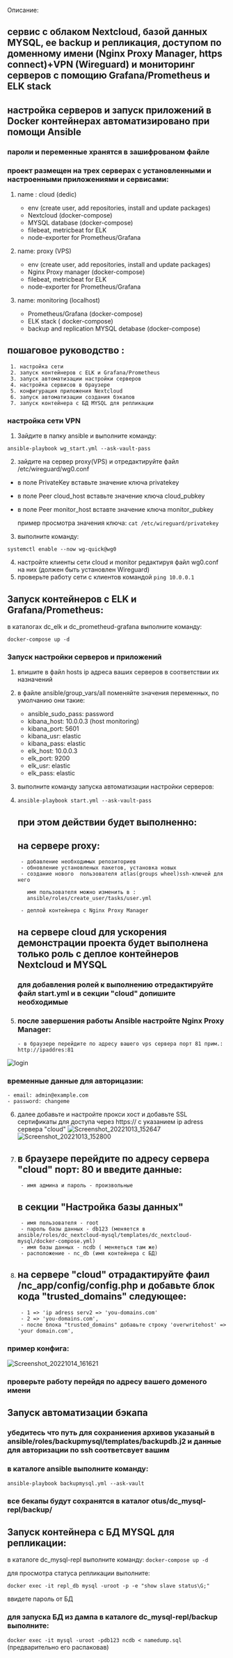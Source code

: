  Описание:
 
## сервис с облаком Nextcloud, базой данных MYSQL, ее backup и репликация, доступом по доменному имени (Nginx Proxy Manager, https connect)+VPN (Wireguard) и мониторинг серверов с помощию Grafana/Prometheus и ELK stack
## настройка серверов и запуск  приложений в Docker контейнерах автоматизировано при помощи Ansible
### пароли и переменные хранятся в зашифрованом файле
### проект размещен на трех серверах c установленными и настроенными приложениями и сервисами:

1. name : cloud  (dedic) 
     - env (create user, add repositories, install and update packages)
     - Nextcloud (docker-compose)
     - MYSQL database (docker-compose) 
     - filebeat, metricbeat for ELK
     - node-exporter for Prometheus/Grafana

2. name: proxy (VPS)
     - env (create user, add repositories, install and update packages)
     - Nginx Proxy manager (docker-compose)
     - filebeat, metricbeat for ELK
     - node-exporter for Prometheus/Grafana

3. name: monitoring (localhost)
     - Prometheus/Grafana (docker-compose)
     - ELK stack ( docker-compose)
     - backup and replication MYSQL detabase (docker-compose)

## пошаговое руководство :
     1. настройка сети
     2. запуск контейнеров с ELK и Grafana/Prometheus 
     3. запуск автоматизации настройки серверов
     4. настройка сервисов в браузере
     5. конфигурация приложения Nextcloud
     6. запуск автоматизации создания бэкапов
     7. запуск контейнера с БД MYSQL для репликации
     
### настройка сети VPN 
1. Зайдите в папку ansible и выполните команду:

```
ansible-playbook wg_start.yml --ask-vault-pass 

```
2. зайдите на сервер proxy(VPS) и отредактируйте файл /etc/wireguard/wg0.conf

  - в поле PrivateKey вставьте значение ключа privatekey
  - в поле Peer cloud_host вставьте значение ключа cloud_pubkey
  - в поле Peer monitor_host вставте значение ключа monitor_pubkey
   
    пример просмотра значения ключа: ``` cat /etc/wireguard/privatekey ```

3. выполните команду:

```
systemctl enable --now wg-quick@wg0

```
4. настройте клиенты сети cloud и monitor редактируя файл wg0.conf на них (должен быть установлен Wireguard)
5. проверьте работу сети c клиентов командой ``` ping 10.0.0.1 ```

## Запуск контейнеров с ELK и Grafana/Prometheus:
  в каталогах dc_elk и dc_prometheud-grafana выполните команду:
  
  ``` docker-compose up -d ```

### Запуск настройки серверов и приложений
1. впишите в файл hosts ip адреса ваших серверов в соответствии их назначений
2. в файле ansible/group_vars/all поменяйте значения переменных, по умолчанию они такие:
   - ansible_sudo_pass: password
   - kibana_host: 10.0.0.3 (host monitoring)
   - kibana_port: 5601
   - kibana_usr: elastic
   - kibana_pass: elastic
   - elk_host: 10.0.0.3
   - elk_port: 9200
   - elk_usr: elastic
   - elk_pass: elastic

3. выполните команду запуска автоматизации настройки серверов:

4. ``` ansible-playbook start.yml --ask-vault-pass ```
   ## при этом действии будет выполненно:
   ## на сервере proxy:
        - добавление необходимых репозиториев
        - обновление установленых пакетов, установка новых
        - создание нового  пользователя atlas(groups wheel)ssh-ключей для него
          
          имя пользователя можно изменить в :
          ansible/roles/create_user/tasks/user.yml
          
        - деплой контейнера с Nginx Proxy Manager
   ## на сервере cloud для ускорения демонстрации проекта будет выполнена только роль с деплое контейнеров Nextcloud и MYSQL
   ### для добавления ролей к выполнению отредактируйте файл start.yml и в секции "cloud" допишите необходимые

5. ### после завершения работы Ansible настройте Nginx Proxy Manager:
       - в браузере перейдите по адресу вашего vps сервера порт 81 прим.: http://ipaddres:81
![login](https://user-images.githubusercontent.com/59445051/195842873-929509d0-e56a-4d06-81ed-3ba7d4b93046.png)

### временные данные для авторицазии: 
    - email: admin@example.com
    - password: changeme
 6. далее добавьте и настройте прокси хост и добавьте SSL сертификаты для доступа через https:// с указанием ip adress сервера "cloud"
 ![Screenshot_20221013_152647](https://user-images.githubusercontent.com/59445051/195849656-0cd5541d-e1c5-4f80-8660-63e4a8f9c566.png)
![Screenshot_20221013_152800](https://user-images.githubusercontent.com/59445051/195850399-b599edcd-d962-46b2-a820-80f3c9fc0d69.png)

7. ## в браузере перейдите по адресу сервера "cloud" порт: 80 и введите данные:
        - имя админа и пароль - произвольные
   ## в секции "Настройка базы данных"
        - имя пользователя - root
        - пароль базы данных - db123 (меняется в ansible/roles/dc_nextcloud-mysql/templates/dc_nextcloud-mysql/docker-compose.yml)
        - имя базы данных - ncdb ( меняеться там же)
        - расположение - nc_db (имя контейнера с БД)

8. ## на сервере "cloud" отрадактируйте фаил /nc_app/config/config.php и добавьте блок кода "trusted_domains" следующее:
        - 1 => 'ip adress serv2 => 'you-domains.com'
        - 2 => 'you-domains.com',
        - после блока "trusted_domains" добавьте строку 'overwritehost' => 'your domain.com',
 ### пример конфига:
 
 ![Screenshot_20221014_161621](https://user-images.githubusercontent.com/59445051/195857635-619135b9-c190-41ab-8bfc-aed4ece3fc75.png)
 
### проверьте работу перейдя по адресу вашего доменого имени

## Запуск автоматизации бэкапа

### убедитесь что путь для сохраниения архивов указаный в ansible/roles/backupmysql/templates/backupdb.j2 и данные для авторизации по ssh соответсвует вашим 

### в каталоге ansible выполните команду:

``` ansible-playbook backupmysql.yml --ask-vault ```
    
### все бекапы будут сохранятся в каталог otus/dc_mysql-repl/backup/

## Запуск контейнера с БД MYSQL  для репликации:
   
   в каталоге dc_mysql-repl выполните команду: ``` docker-compose up -d ```
   
   для просмотра статуса репликации выполните:
   
   ``` docker exec -it repl_db mysql -uroot -p -e "show slave status\G;" ```
   
   ввидете пароль от БД
   
 ### для запуска БД из дампа в каталоге dc_mysql-repl/backup выполните:
 
 ``` docker exec -it mysql -uroot -pdb123 ncdb < namedump.sql ``` (предварительно его распаковав)




